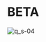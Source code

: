 # BETA
![q_s-04](https://user-images.githubusercontent.com/71346651/114313991-b6185600-9aad-11eb-9d22-db6929e91bbe.png)
